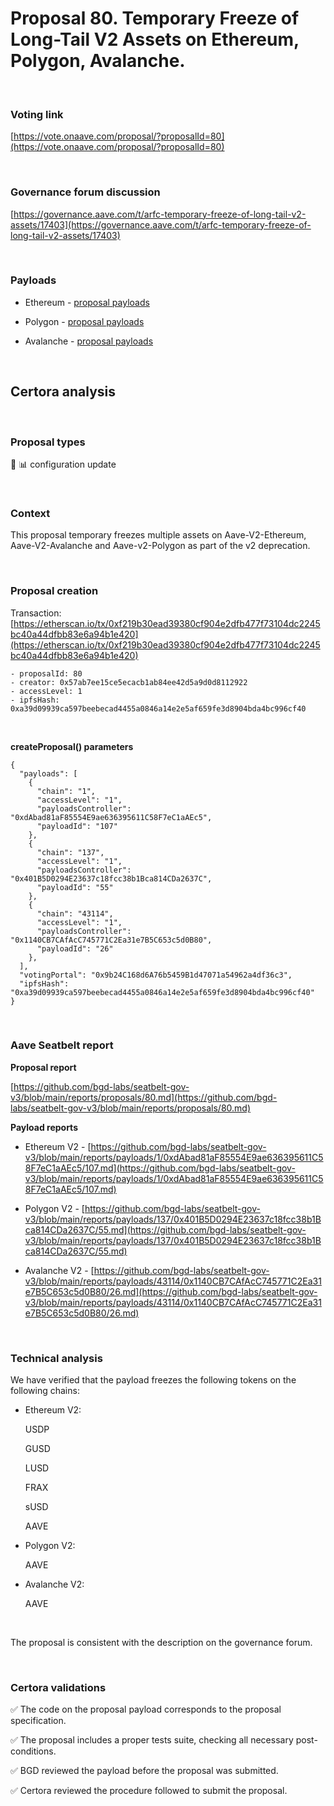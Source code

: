 # Proposal 80. Temporary Freeze of Long-Tail V2 Assets on Ethereum, Polygon, Avalanche.

<br>

### Voting link

[https://vote.onaave.com/proposal/?proposalId=80](https://vote.onaave.com/proposal/?proposalId=80)

<br>

### Governance forum discussion

[https://governance.aave.com/t/arfc-temporary-freeze-of-long-tail-v2-assets/17403](https://governance.aave.com/t/arfc-temporary-freeze-of-long-tail-v2-assets/17403)

<br>

### Payloads

* Ethereum - [proposal payloads](https://etherscan.io/address/0x0b3044466f299F3AB771B45cc09B2d00Ff0b2465#code#F1#L1)

* Polygon - [proposal payloads](https://polygonscan.com/address/0xb3cf685FDa5259a510f698B1fe93e49b6C8D523A#code#F1#L1)

* Avalanche - [proposal payloads](https://snowtrace.io/address/0xA632ef9CB738f2991Dea7f74013cA20F4f3322a7/contract/43114/code)

<br>

## Certora analysis

<br>

### Proposal types

:wrench: :bar_chart: configuration update

<br>

### Context

This proposal temporary freezes multiple assets on Aave-V2-Ethereum, Aave-V2-Avalanche and Aave-v2-Polygon as part of the v2 deprecation.

<br>

### Proposal creation

Transaction: [https://etherscan.io/tx/0xf219b30ead39380cf904e2dfb477f73104dc2245bc40a44dfbb83e6a94b1e420](https://etherscan.io/tx/0xf219b30ead39380cf904e2dfb477f73104dc2245bc40a44dfbb83e6a94b1e420)

```
- proposalId: 80
- creator: 0x57ab7ee15ce5ecacb1ab84ee42d5a9d0d8112922
- accessLevel: 1
- ipfsHash: 0xa39d09939ca597beebecad4455a0846a14e2e5af659fe3d8904bda4bc996cf40
```

<br>

**createProposal() parameters**

```
{
  "payloads": [ 
    { 
      "chain": "1", 
      "accessLevel": "1", 
      "payloadsController": "0xdAbad81aF85554E9ae636395611C58F7eC1aAEc5", 
      "payloadId": "107" 
    }, 
    { 
      "chain": "137", 
      "accessLevel": "1", 
      "payloadsController": "0x401B5D0294E23637c18fcc38b1Bca814CDa2637C", 
      "payloadId": "55" 
    }, 
    { 
      "chain": "43114", 
      "accessLevel": "1", 
      "payloadsController": "0x1140CB7CAfAcC745771C2Ea31e7B5C653c5d0B80", 
      "payloadId": "26" 
    }, 
  ], 
  "votingPortal": "0x9b24C168d6A76b5459B1d47071a54962a4df36c3", 
  "ipfsHash": "0xa39d09939ca597beebecad4455a0846a14e2e5af659fe3d8904bda4bc996cf40" 
}
```

<br>

### Aave Seatbelt report

**Proposal report**

[https://github.com/bgd-labs/seatbelt-gov-v3/blob/main/reports/proposals/80.md](https://github.com/bgd-labs/seatbelt-gov-v3/blob/main/reports/proposals/80.md)

**Payload reports**

* Ethereum V2 - [https://github.com/bgd-labs/seatbelt-gov-v3/blob/main/reports/payloads/1/0xdAbad81aF85554E9ae636395611C58F7eC1aAEc5/107.md](https://github.com/bgd-labs/seatbelt-gov-v3/blob/main/reports/payloads/1/0xdAbad81aF85554E9ae636395611C58F7eC1aAEc5/107.md)

* Polygon V2 - [https://github.com/bgd-labs/seatbelt-gov-v3/blob/main/reports/payloads/137/0x401B5D0294E23637c18fcc38b1Bca814CDa2637C/55.md](https://github.com/bgd-labs/seatbelt-gov-v3/blob/main/reports/payloads/137/0x401B5D0294E23637c18fcc38b1Bca814CDa2637C/55.md)

* Avalanche V2 - [https://github.com/bgd-labs/seatbelt-gov-v3/blob/main/reports/payloads/43114/0x1140CB7CAfAcC745771C2Ea31e7B5C653c5d0B80/26.md](https://github.com/bgd-labs/seatbelt-gov-v3/blob/main/reports/payloads/43114/0x1140CB7CAfAcC745771C2Ea31e7B5C653c5d0B80/26.md)

<br>

### Technical analysis

We have verified that the payload freezes the following tokens on the following chains:

- Ethereum V2:

    USDP
    
    GUSD
    
    LUSD
    
    FRAX
    
    sUSD
    
    AAVE

- Polygon V2:

    AAVE

- Avalanche V2:

    AAVE

<br>

The proposal is consistent with the description on the governance forum.

<br>

### Certora validations

:white_check_mark: The code on the proposal payload corresponds to the proposal specification.

:white_check_mark: The proposal includes a proper tests suite, checking all necessary post-conditions. 

:white_check_mark: BGD reviewed the payload before the proposal was submitted. 

:white_check_mark: Certora reviewed the procedure followed to submit the proposal.
